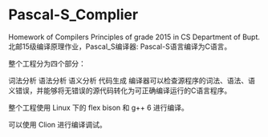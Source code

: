 # Pascal-S_Complier
Homework of Compilers Principles of grade 2015 in CS Department of Bupt.
北邮15级编译原理作业，Pascal_S编译器: Pascal-S语言编译为C语言。

整个工程分为四个部分：

词法分析
语法分析
语义分析
代码生成
编译器可以检查源程序的词法、语法、语义错误，并能够将无错误的源代码转化为可正确编译运行的C语言程序。

整个工程使用 Linux 下的 flex bison 和 g++ 6 进行编译。

可以使用 Clion 进行编译调试。
